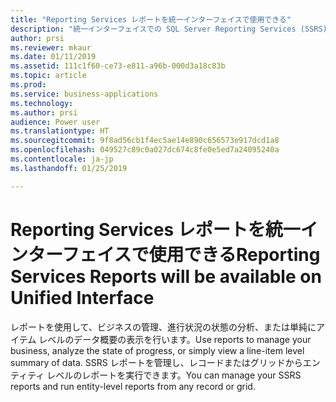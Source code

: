 ```yaml
---
title: "Reporting Services レポートを統一インターフェイスで使用できる"
description: "統一インターフェイスでの SQL Server Reporting Services (SSRS) レポートの管理と実行"
author: prsi
ms.reviewer: mkaur
ms.date: 01/11/2019
ms.assetid: 111c1f60-ce73-e811-a96b-000d3a18c83b
ms.topic: article
ms.prod: 
ms.service: business-applications
ms.technology: 
ms.author: prsi
audience: Power user
ms.translationtype: HT
ms.sourcegitcommit: 9f8ad56cb1f4ec5ae14e890c656573e917dcd1a8
ms.openlocfilehash: 049527c89c0a027dc674c8fe0e5ed7a24095240a
ms.contentlocale: ja-jp
ms.lasthandoff: 01/25/2019

---
```

# <a name="reporting-services-reports-will-be-available-on-unified-interface"></a><span data-ttu-id="f5fb1-103">Reporting Services レポートを統一インターフェイスで使用できる</span><span class="sxs-lookup"><span data-stu-id="f5fb1-103">Reporting Services Reports will be available on Unified Interface</span></span>




<span data-ttu-id="f5fb1-104">レポートを使用して、ビジネスの管理、進行状況の状態の分析、または単純にアイテム レベルのデータ概要の表示を行います。</span><span class="sxs-lookup"><span data-stu-id="f5fb1-104">Use reports to manage your business, analyze the state of progress, or simply view a line-item level summary of data.</span></span> <span data-ttu-id="f5fb1-105">SSRS レポートを管理し、レコードまたはグリッドからエンティティ レベルのレポートを実行できます。</span><span class="sxs-lookup"><span data-stu-id="f5fb1-105">You can manage your SSRS reports and run entity-level reports from any record or grid.</span></span>
